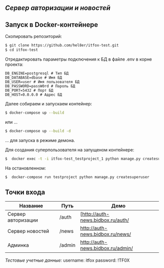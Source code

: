 
## _Сервер авторизации и новостей_




## Запуск в Docker-контейнере




Скопировать репозиторий:

```sh
$ git clone https://github.com/hel8er/itfox-test.git
$ cd itfox-test
```

Отредактировать параметры подключения к БД в файле .env в корне проекта:

```
DB_ENGINE=postgresql # Тип БД
DB_DATABASE=dbase # Имя БД
DB_USER=user # Имя пользователя БД
DB_PASSWORD=passW0rd # Пароль БД
DB_PORT=5432 # Порт БД
DB_HOST=0.0.0.0 # Адрес БД
```
Далее собираем и запускаем контейнер:

```sh
$ docker-compose up --build
```
или ...
```sh
$ docker-compose up --build -d
```
... для запуска в режиме демона.


Для создания суперпользователя на запущеном контейнере:
```sh
$  docker exec -t -i itfox-test_testproject_1 python manage.py createsuperuser
```
На остановленном:
```sh
$  docker-compose run testproject python manage.py createsuperuser
```

## Точки входа

| Название | Путь | Демо |
| ------ | ------ | ------------|
| Сервер авторизации | /auth | [http://auth-news.bidbox.ru/auth/ |
| Сервер новостей | /news | http://auth-news.bidbox.ru/news/|
| Админка | /admin |  http://auth-news.bidbox.ru/admin/ |

_Тестовые учетные данные:_
username: itfox
password: !TF0X
